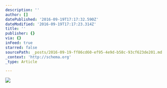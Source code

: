 ```yaml
---
description: ''
author: []
datePublished: '2016-09-19T17:17:32.590Z'
dateModified: '2016-09-19T17:17:23.314Z'
title: ''
publisher: {}
via: {}
inFeed: true
starred: false
sourcePath: _posts/2016-09-19-ff86cd60-ef95-4e9d-b58c-93cf623de201.md
_context: 'http://schema.org'
_type: Article

---
```

![](https://the-grid-user-content.s3-us-west-2.amazonaws.com/269c2329-b90b-4a91-bd1f-a4e0140977d1.jpg)